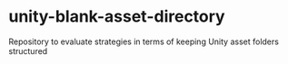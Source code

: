 # unity-blank-asset-directory
Repository to evaluate strategies in terms of keeping Unity asset folders structured
